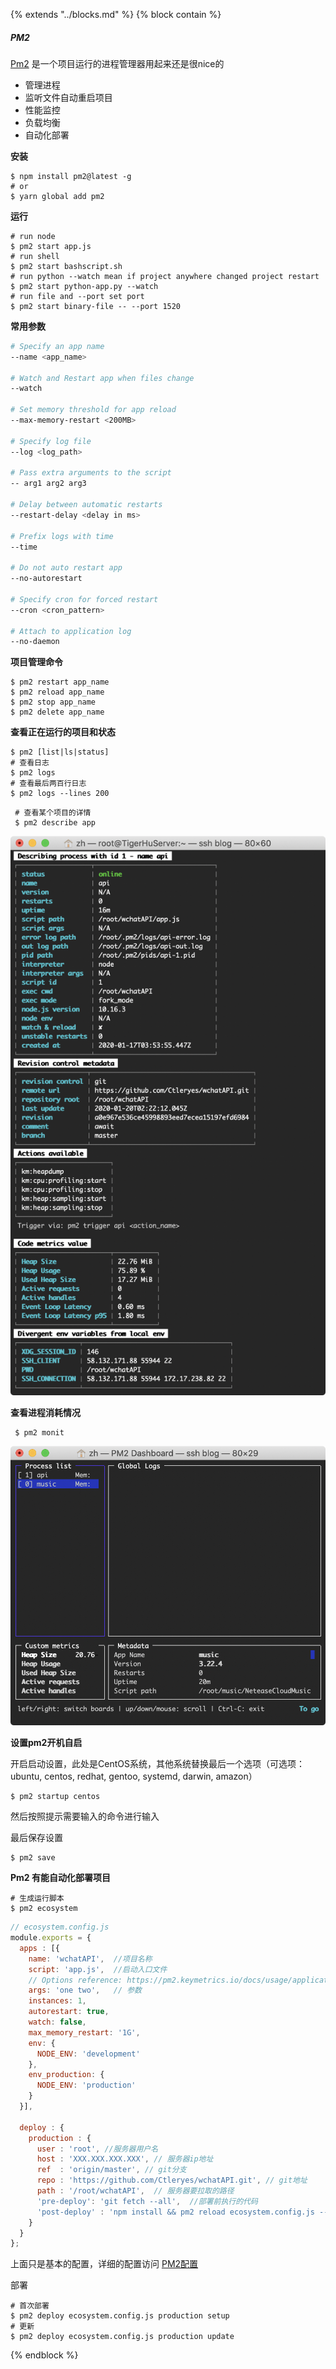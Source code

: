 {%  extends "../blocks.md"  %}
{%  block contain  %}

##### PM2

[Pm2](https://pm2.keymetrics.io/) 是一个项目运行的进程管理器用起来还是很nice的

- 管理进程
- 监听文件自动重启项目
- 性能监控
- 负载均衡
- 自动化部署



**安装**

```shell
$ npm install pm2@latest -g
# or
$ yarn global add pm2
```



**运行**

```shell
# run node 
$ pm2 start app.js
# run shell
$ pm2 start bashscript.sh
# run python --watch mean if project anywhere changed project restart
$ pm2 start python-app.py --watch
# run file and --port set port 
$ pm2 start binary-file -- --port 1520
```



**常用参数**

```sh
# Specify an app name
--name <app_name>

# Watch and Restart app when files change
--watch

# Set memory threshold for app reload
--max-memory-restart <200MB>

# Specify log file
--log <log_path>

# Pass extra arguments to the script
-- arg1 arg2 arg3

# Delay between automatic restarts
--restart-delay <delay in ms>

# Prefix logs with time
--time

# Do not auto restart app
--no-autorestart

# Specify cron for forced restart
--cron <cron_pattern>

# Attach to application log
--no-daemon
```



**项目管理命令**

```shell
$ pm2 restart app_name
$ pm2 reload app_name
$ pm2 stop app_name
$ pm2 delete app_name 
```



**查看正在运行的项目和状态**

```shell
$ pm2 [list|ls|status]
# 查看日志
$ pm2 logs
# 查看最后两百行日志
$ pm2 logs --lines 200
```

```shell
 # 查看某个项目的详情
 $ pm2 describe app
```

![image-20200120104004429](../assets/images/image-20200120104004429.png)



**查看进程消耗情况**

```shell
 $ pm2 monit
```

![image-20200120104246139](../assets/images/image-20200120104246139.png)

**设置pm2开机自启**

开启启动设置，此处是CentOS系统，其他系统替换最后一个选项（可选项：ubuntu, centos, redhat, gentoo, systemd, darwin, amazon）

```shell
$ pm2 startup centos 
```

然后按照提示需要输入的命令进行输入

最后保存设置

```shell
$ pm2 save
```

**Pm2 有能自动化部署项目**

```shell
# 生成运行脚本
$ pm2 ecosystem

```

```javascript
// ecosystem.config.js
module.exports = {
  apps : [{
    name: 'wchatAPI',  //项目名称
    script: 'app.js',  //启动入口文件
    // Options reference: https://pm2.keymetrics.io/docs/usage/application-declaration/
    args: 'one two',   // 参数
    instances: 1,       
    autorestart: true, 
    watch: false, 
    max_memory_restart: '1G',
    env: {
      NODE_ENV: 'development'
    },
    env_production: {
      NODE_ENV: 'production'
    }
  }],

  deploy : {
    production : {
      user : 'root', //服务器用户名
      host : 'XXX.XXX.XXX.XXX', // 服务器ip地址
      ref  : 'origin/master', // git分支
      repo : 'https://github.com/Ctleryes/wchatAPI.git', // git地址
      path : '/root/wchatAPI',  // 服务器要拉取的路径
      'pre-deploy': 'git fetch --all',  //部署前执行的代码
      'post-deploy' : 'npm install && pm2 reload ecosystem.config.js --env production'
    }
  }
};

```

上面只是基本的配置，详细的配置访问 [PM2配置](https://pm2.keymetrics.io/docs/usage/application-declaration/)

部署

```shell
# 首次部署
$ pm2 deploy ecosystem.config.js production setup
# 更新
$ pm2 deploy ecosystem.config.js production update
```



{%  endblock  %}